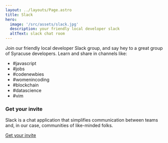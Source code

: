 ```yaml
---
layout: ../layouts/Page.astro
title: Slack 
hero: 
  image: '/src/assets/slack.jpg'
  description: your friendly local developer slack 
  altText: slack chat room
---
```


Join our friendly local developer Slack group, and say hey to a great group of Syracuse developers. Learn and share in channels like:

* #javascript
* #jobs
* #codenewbies
* #womenincoding
* #blockchain
* #datascience
* #vim

<div class='border border-neutral-500 dark:border-neutral-800 rounded-lg py-4 px-16 -mx-16'>

### Get your invite

Slack is a chat application that simplifies communication between
teams and, in our case, communities of like-minded folks.

<p class="text-center">
  <a href="https://join.slack.com/t/syracuseio/shared_invite/zt-aw7rkg3q-2cgCecN524oOVarFJWMOPw" class=" border border-orange-500 dark:border-orange-800 rounded-lg hover:bg-orange-500 dark:hover:bg-orange-800 hover:text-white py-4 px-6 no-underline">
    Get your invite <i class="fa fa-slack" />
  </a>
</p>

</div>

